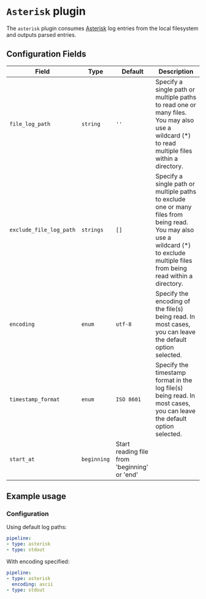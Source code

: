 # `Asterisk` plugin

The `asterisk` plugin consumes [Asterisk](https://www.asterisk.org/) log entries from the local filesystem and outputs parsed entries.

## Configuration Fields

| Field | Type | Default | Description |
| --- | --- | --- | --- |
| `file_log_path` | `string` | `''` | Specify a single path or multiple paths to read one or many files. You may also use a wildcard (*) to read multiple files within a directory. |
| `exclude_file_log_path` | `strings` | `[]` | Specify a single path or multiple paths to exclude one or many files from being read. You may also use a wildcard (*) to exclude multiple files from being read within a directory. |
| `encoding` | `enum` | `utf-8` | Specify the encoding of the file(s) being read. In most cases, you can leave the default option selected. |
| `timestamp_format` | `enum` | `ISO 8601` | Specify the timestamp format in the log file(s) being read. In most cases, you can leave the default option selected. |
| `start_at` | `beginning` | Start reading file from 'beginning' or 'end' |

## Example usage

### Configuration

Using default log paths:

```yaml
pipeline:
- type: asterisk
- type: stdout

```

With encoding specified:

```yaml
pipeline:
- type: asterisk
  encoding: ascii 
- type: stdout
